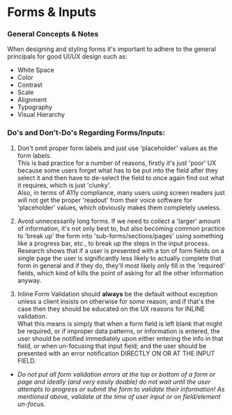 # Forms & Inputs
### General Concepts & Notes


When designing and styling forms it's important to adhere to the general principals for good UI/UX design such as:

- White Space
- Color
- Contrast
- Scale
- Alignment
- Typography
- Visual Hierarchy

### Do's and Don't-Do's Regarding Forms/Inputs:

1) Don't omit proper form labels and just use 'placeholder' values as the form labels.  
This is bad practice for a number of reasons, firstly it's just 'poor' UX because some users forget what has to be put into the field after they select it and then have to de-select the field to once again find out what it requires, which is just 'clunky'.  
Also, in terms of A11y compliance, many users using screen readers just will not get the proper 'readout' from their voice software for 'placeholder' values, which obviously makes them completely useless.

1) Avoid unnecessarily long forms. If we need to collect a 'larger' amount of information, it's not only best to, but also becoming common practice to 'break up' the form into 'sub-forms/sections/pages' using something like a progress bar, etc., to break up the steps in the input process.  
Research shows that if a user is presented with a ton of form fields on a single page the user is significantly less likely to actually complete that form in general and if they do, they'll most likely only fill in the 'required' fields, which kind of kills the point of asking for all the other information anyway.

2) Inline Form Validation should __always__ be the default without exception unless a client insists on otherwise for *some* reason, and if that's the case then they should be educated on the UX reasons for INLINE validation.  
What this means is simply that when a form field is left blank that might be required, or if improper data patterns, or information is entered, the user should be notified immediately upon either entering the info in that field, or when un-focusing that input field; and the user should be presented with an error notification DIRECTLY ON OR AT THE INPUT FIELD.  

* _Do not put all form validation errors at the top or bottom of a form or page and ideally (and very easily doable) do not wait until the user attempts to progress or submit the form to validate their information! As mentioned above, validate at the time of user input or on field/element un-focus._

